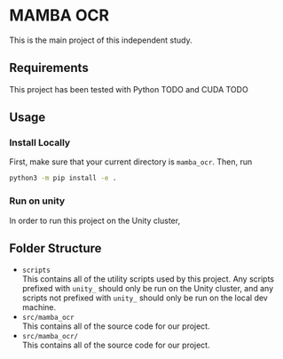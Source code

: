 # MAMBA OCR
This is the main project of this independent study.

## Requirements
This project has been tested with Python TODO and CUDA TODO

## Usage
### Install Locally
First, make sure that your current directory is `mamba_ocr`.
Then, run
```bash
python3 -m pip install -e .
```

### Run on unity
In order to run this project on the Unity cluster, 

## Folder Structure
- `scripts`\
    This contains all of the utility scripts used by this project.
    Any scripts prefixed with `unity_` should only be run on the Unity cluster,
    and any scripts not prefixed with `unity_` should only be run on the local
    dev machine.
- `src/mamba_ocr`\
    This contains all of the source code for our project.
- `src/mamba_ocr/`\
    This contains all of the source code for our project.

